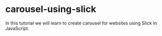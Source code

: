 # carousel-using-slick
In this tutorial we will learn to create carousel for websites using Slick in JavaScript.
